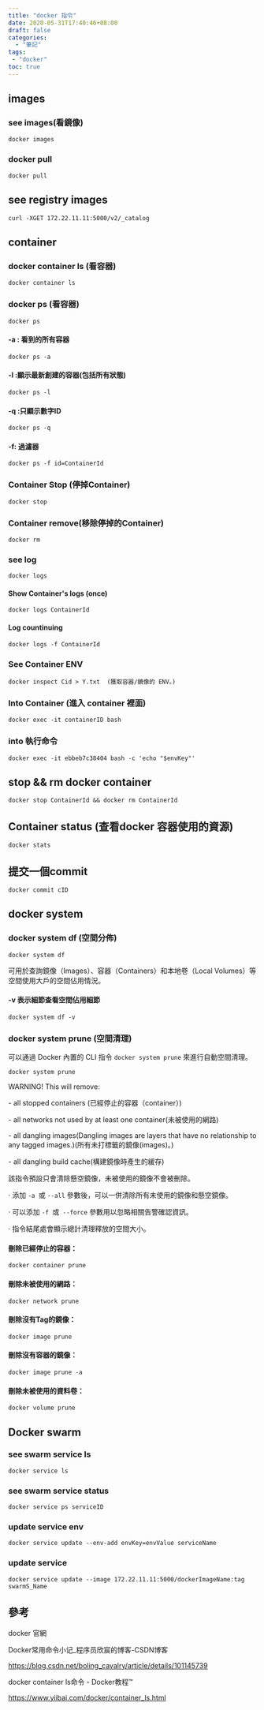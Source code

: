 ```yaml
---
title: "docker 指令"
date: 2020-05-31T17:40:46+08:00
draft: false
categories:
  - "筆記"
tags:
 - "docker"
toc: true
---
```


<!--more-->

##  images

### see images(看鏡像)

```shell
docker images
```

### docker pull

```sell
docker pull
```

## see registry images 

```sell
curl -XGET 172.22.11.11:5000/v2/_catalog
```

## container 

### docker container ls (看容器) 

```sell
docker container ls
```

###  docker ps (看容器) 

```sell
docker ps
```

#### -a : 看到的所有容器

```sell
docker ps -a 
```

#### -l :顯示最新創建的容器(包括所有狀態)

```sell
docker ps -l
```

#### -q :只顯示數字ID

```sell
docker ps -q 
```

#### -f:  過濾器

```shell
docker ps -f id=ContainerId
```

### Container Stop (停掉Container)

```sell
docker stop 
```

### Container remove(移除停掉的Container)

```sell
docker rm
```

### see log 

```sell
docker logs
```

#### Show Container's logs (once) 

```sell
docker logs ContainerId
```

#### Log countinuing

```sell
docker logs -f ContainerId
```

### See Container ENV

```sell
docker inspect Cid > Y.txt  (獲取容器/鏡像的 ENV。)
```

### Into Container (進入 container 裡面)

```sell
docker exec -it containerID bash 
```

### into 執行命令

```sell
docker exec -it ebbeb7c38404 bash -c 'echo "$envKey"'
```

## stop && rm docker container

```sell
docker stop ContainerId && docker rm ContainerId
```

## Container status (查看docker 容器使用的資源)

```sell
docker stats  
```

## 提交一個commit

```sell
docker commit cID
```

## docker system

### docker system df (空間分佈)

```sell
docker system df
```

可用於查詢鏡像（Images）、容器（Containers）和本地卷（Local Volumes）等空間使用大戶的空間佔用情況。

#### -v 表示細節查看空間佔用細節

```sell
docker system df -v
```

### docker system prune (空間清理)

可以通過 Docker 內置的 CLI 指令 `docker system prune` 來進行自動空間清理。

```sell
docker system prune
```

WARNING! This will remove:

 \- all stopped containers (已經停止的容器（container）)

 \- all networks not used by at least one container(未被使用的網路)

 \- all dangling images(Dangling images are layers that have no relationship to any tagged images.)(所有未打標籤的鏡像(images)。)

 \- all dangling build cache(構建鏡像時產生的緩存)

該指令預設只會清除懸空鏡像，未被使用的鏡像不會被刪除。

·    添加 `-a `或 `--all` 參數後，可以一併清除所有未使用的鏡像和懸空鏡像。

·    可以添加 `-f `或` --force` 參數用以忽略相關告警確認資訊。

·    指令結尾處會顯示總計清理釋放的空間大小。

#### 刪除已經停止的容器：

```sell
docker container prune
```

#### 刪除未被使用的網路：

```sell
docker network prune
```

#### 刪除沒有Tag的鏡像：

```sell
docker image prune
```

#### 刪除沒有容器的鏡像：

````sell
docker image prune -a
````

#### 刪除未被使用的資料卷：

````sell
docker volume prune
````

## Docker swarm

### see swarm service ls

```sell
docker service ls
```

### see swarm service status

```sell
docker service ps serviceID
```

### update service env

```sell
docker service update --env-add envKey=envValue serviceName
```

### update service
```sell
docker service update --image 172.22.11.11:5000/dockerImageName:tag swarmS_Name
```

  

## 參考

docker 官網

Docker常用命令小记_程序员欣宸的博客-CSDN博客

https://blog.csdn.net/boling_cavalry/article/details/101145739

docker container ls命令 - Docker教程™

https://www.yiibai.com/docker/container_ls.html

